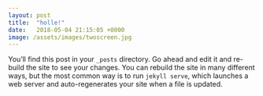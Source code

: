 ```yaml
---
layout: post
title:  "holle!"
date:   2018-05-04 21:15:05 +0000
image: /assets/images/twoscreen.jpg
---
```

You’ll find this post in your `_posts` directory. Go ahead and edit it and re-build the site to see your changes. You can rebuild the site in many different ways, but the most common way is to run `jekyll serve`, which launches a web server and auto-regenerates your site when a file is updated.

